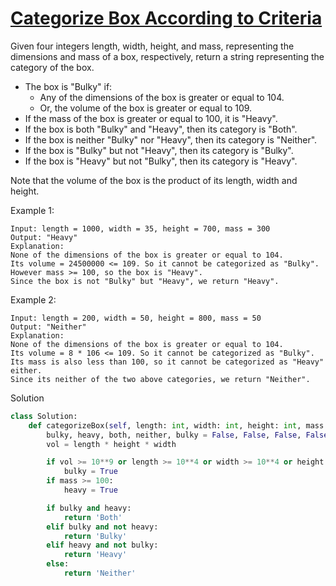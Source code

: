 # [Categorize Box According to Criteria](https://leetcode.com/problems/categorize-box-according-to-criteria/description/)

Given four integers length, width, height, and mass, representing the dimensions and mass of a box, respectively, 
return a string representing the category of the box.

- The box is "Bulky" if:
    - Any of the dimensions of the box is greater or equal to 104.
    - Or, the volume of the box is greater or equal to 109.
- If the mass of the box is greater or equal to 100, it is "Heavy".
- If the box is both "Bulky" and "Heavy", then its category is "Both".
- If the box is neither "Bulky" nor "Heavy", then its category is "Neither".
- If the box is "Bulky" but not "Heavy", then its category is "Bulky".
- If the box is "Heavy" but not "Bulky", then its category is "Heavy".

Note that the volume of the box is the product of its length, width and height.

Example 1:
```
Input: length = 1000, width = 35, height = 700, mass = 300
Output: "Heavy"
Explanation: 
None of the dimensions of the box is greater or equal to 104. 
Its volume = 24500000 <= 109. So it cannot be categorized as "Bulky".
However mass >= 100, so the box is "Heavy".
Since the box is not "Bulky" but "Heavy", we return "Heavy".
```
Example 2:
```
Input: length = 200, width = 50, height = 800, mass = 50
Output: "Neither"
Explanation: 
None of the dimensions of the box is greater or equal to 104.
Its volume = 8 * 106 <= 109. So it cannot be categorized as "Bulky".
Its mass is also less than 100, so it cannot be categorized as "Heavy" either. 
Since its neither of the two above categories, we return "Neither".
```
Solution
```python
class Solution:
    def categorizeBox(self, length: int, width: int, height: int, mass: int) -> str:
        bulky, heavy, both, neither, bulky = False, False, False, False, False
        vol = length * height * width

        if vol >= 10**9 or length >= 10**4 or width >= 10**4 or height >= 10**4:
            bulky = True
        if mass >= 100:
            heavy = True

        if bulky and heavy:
            return 'Both'
        elif bulky and not heavy:
            return 'Bulky'
        elif heavy and not bulky:
            return 'Heavy'
        else:
            return 'Neither'
```